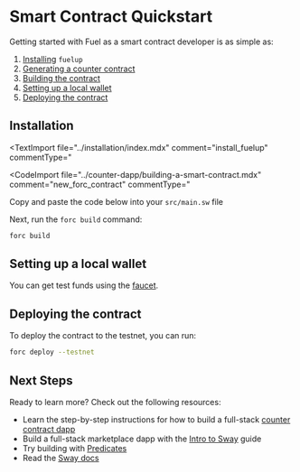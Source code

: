 
# Smart Contract Quickstart

Getting started with Fuel as a smart contract developer is as simple as:

1. [Installing](#installation) `fuelup`
2. [Generating a counter contract](#generating-a-counter-contract)
3. [Building the contract](#building-the-contract)
4. [Setting up a local wallet](#setting-up-a-local-wallet)
5. [Deploying the contract](#deploying-the-contract)

## Installation

<TextImport
  file="../installation/index.mdx"
  comment="install_fuelup"
  commentType="





<CodeImport
  file="../counter-dapp/building-a-smart-contract.mdx"
  comment="new_forc_contract"
  commentType="

Copy and paste the code below into your `src/main.sw` file



<CodeImport
  file="../../examples/counter-dapp/counter-contract/src/main.sw"
  comment="all"
  commentType="/*"
  lang="sway"
/>

Next, run the `forc build` command:



```sh
forc build
```

## Setting up a local wallet

<TextImport
  file="../installation/index.mdx"
  comment="forc_wallet_setup"
  commentType="{/*"
/>

You can get test funds using the [faucet](https://faucet-testnet.fuel.network/).

## Deploying the contract

To deploy the contract to the testnet, you can run:

```sh
forc deploy --testnet
```

<TextImport
  file="../counter-dapp/building-a-smart-contract.mdx"
  comment="forc_wallet"
  commentType="{/*"
/>

## Next Steps

Ready to learn more? Check out the following resources:

- Learn the step-by-step instructions for how to build a full-stack [counter contract dapp](/guides/counter-dapp)
- Build a full-stack marketplace dapp with the [Intro to Sway](/guides/intro-to-sway) guide
- Try building with [Predicates](/guides/intro-to-predicates)
- Read the [Sway docs](/docs/sway)
